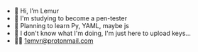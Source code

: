- 👋 Hi, I’m Lemur  
- 👀 I'm studying to become a pen-tester
- 🌱 Planning to learn Py, YAML, maybe js
- 💞️ I don't know what I'm doing, I'm just here to upload keys...  
- 🏳️‍🌈 1emvr@protonmail.com

<!---
Secret message ;D
--->
